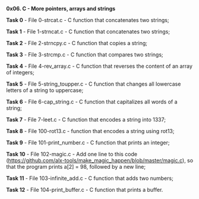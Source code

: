 **0x06. C - More pointers, arrays and strings**

**Task 0** - File 0-strcat.c - C function that concatenates two strings;

**Task 1** - File 1-strncat.c - C function that concatenates two strings;

**Task 2** - File 2-strncpy.c - C function that copies a string;

**Task 3** - File 3-strcmp.c - C function that compares two strings;

**Task 4** - File 4-rev_array.c - C function that reverses the content of an array of integers;

**Task 5** - File 5-string_toupper.c - C function that changes all lowercase letters of a string to uppercase;

**Task 6** - File 6-cap_string.c - C function that capitalizes all words of a string;

**Task 7** - File 7-leet.c - C function that encodes a string into 1337;

**Task 8** - File 100-rot13.c - function that encodes a string using rot13;

**Task 9** - File 101-print_number.c - C function that prints an integer;

**Task 10** - File 102-magic.c - Add one line to this code (https://github.com/alx-tools/make_magic_happen/blob/master/magic.c), so that the program prints a[2] = 98, followed by a new line;

**Task 11** - File 103-infinite_add.c - C function that adds two numbers;

**Task 12** - File 104-print_buffer.c - C function that prints a buffer.
